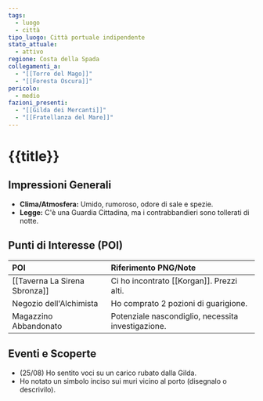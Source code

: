 ```yaml
---
tags:
  - luogo
  - città
tipo_luogo: Città portuale indipendente
stato_attuale:
  - attivo
regione: Costa della Spada
collegamenti_a:
  - "[[Torre del Mago]]"
  - "[[Foresta Oscura]]"
pericolo:
  - medio
fazioni_presenti:
  - "[[Gilda dei Mercanti]]"
  - "[[Fratellanza del Mare]]"
---
```

# {{title}}

## Impressioni Generali
* **Clima/Atmosfera:** Umido, rumoroso, odore di sale e spezie.
* **Legge:** C'è una Guardia Cittadina, ma i contrabbandieri sono tollerati di notte.

## Punti di Interesse (POI)
| POI | Riferimento PNG/Note |
| :--- | :--- |
| [[Taverna La Sirena Sbronza]] | Ci ho incontrato [[Korgan]]. Prezzi alti. |
| Negozio dell'Alchimista | Ho comprato 2 pozioni di guarigione. |
| Magazzino Abbandonato | Potenziale nascondiglio, necessita investigazione. |

## Eventi e Scoperte
* (25/08) Ho sentito voci su un carico rubato dalla Gilda.
* Ho notato un simbolo inciso sui muri vicino al porto (disegnalo o descrivilo).